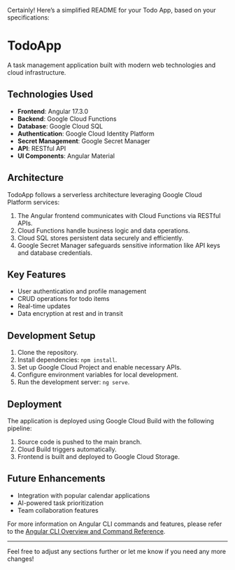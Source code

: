 Certainly! Here’s a simplified README for your Todo App, based on your specifications:

# TodoApp

A task management application built with modern web technologies and cloud infrastructure.

## Technologies Used

- **Frontend**: Angular 17.3.0
- **Backend**: Google Cloud Functions
- **Database**: Google Cloud SQL
- **Authentication**: Google Cloud Identity Platform
- **Secret Management**: Google Secret Manager
- **API**: RESTful API
- **UI Components**: Angular Material

## Architecture

TodoApp follows a serverless architecture leveraging Google Cloud Platform services:

1. The Angular frontend communicates with Cloud Functions via RESTful APIs.
2. Cloud Functions handle business logic and data operations.
3. Cloud SQL stores persistent data securely and efficiently.
4. Google Secret Manager safeguards sensitive information like API keys and database credentials.

## Key Features

- User authentication and profile management
- CRUD operations for todo items
- Real-time updates
- Data encryption at rest and in transit

## Development Setup

1. Clone the repository.
2. Install dependencies: `npm install`.
3. Set up Google Cloud Project and enable necessary APIs.
4. Configure environment variables for local development.
5. Run the development server: `ng serve`.

## Deployment

The application is deployed using Google Cloud Build with the following pipeline:

1. Source code is pushed to the main branch.
2. Cloud Build triggers automatically.
3. Frontend is built and deployed to Google Cloud Storage.

## Future Enhancements

- Integration with popular calendar applications
- AI-powered task prioritization
- Team collaboration features

For more information on Angular CLI commands and features, please refer to the [Angular CLI Overview and Command Reference](https://angular.io/cli).

---

Feel free to adjust any sections further or let me know if you need any more changes!
